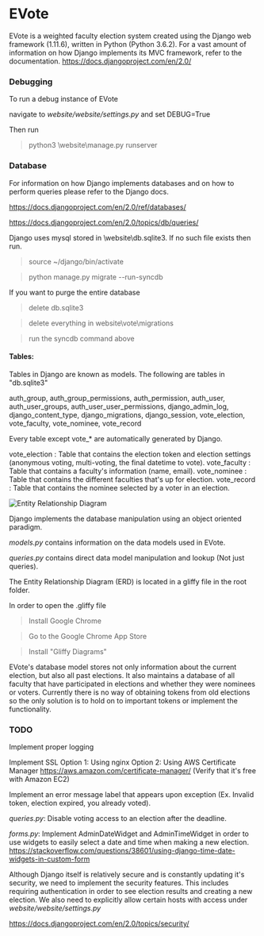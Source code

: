 # EVote

EVote is a weighted faculty election system created using the Django web framework (1.11.6), written in Python (Python 3.6.2).
For a vast amount of information on how Django implements its MVC framework, refer to the documentation.
https://docs.djangoproject.com/en/2.0/

### Debugging

To run a debug instance of EVote 

navigate to _website/website/settings.py_ and set DEBUG=True

Then run

> python3 \website\manage.py runserver



### Database
For information on how Django implements databases and on how to perform queries please refer to the Django docs.

https://docs.djangoproject.com/en/2.0/ref/databases/

https://docs.djangoproject.com/en/2.0/topics/db/queries/

Django uses mysql stored in \website\db.sqlite3. If no such file exists then run.
> source ~/django/bin/activate

> python manage.py migrate --run-syncdb

If you want to purge the entire database

> delete db.sqlite3

> delete everything in website\vote\migrations

> run the syncdb command above

#### Tables:

Tables in Django are known as models. The following are tables in "db.sqlite3"

auth_group, auth_group_permissions, auth_permission, auth_user, auth_user_groups, auth_user_user_permissions, django_admin_log, django_content_type, django_migrations, django_session, vote_election, vote_faculty, vote_nominee, vote_record

Every table except vote_* are automatically generated by Django.

vote_election : Table that contains the election token and election settings (anonymous voting, multi-voting, the final datetime to vote).
vote_faculty : Table that contains a faculty's information (name, email).
vote_nominee : Table that contains the different faculties that's up for election.
vote_record : Table that contains the nominee selected by a voter in an election.

![Entity Relationship Diagram](https://raw.githubusercontent.com/michaelsoltys/EVote/master/ERD.png)

Django implements the database manipulation using an object oriented paradigm.

_models.py_ contains information on the data models used in EVote.

_queries.py_ contains direct data model manipulation and lookup (Not just queries).

The Entity Relationship Diagram (ERD) is located in a gliffy file in the root folder.

In order to open the .gliffy file

> Install Google Chrome

> Go to the Google Chrome App Store

> Install "Gliffy Diagrams"

EVote's database model stores not only information about the current election, but also all past elections. It also maintains a database of all faculty that have participated in elections and whether they were nominees or voters. Currently there is no way of obtaining tokens from old elections so the only solution is to hold on to important tokens or implement the functionality.

### TODO
Implement proper logging

Implement SSL
Option 1:
Using nginx
Option 2:
Using AWS Certificate Manager
https://aws.amazon.com/certificate-manager/ (Verify that it's free with Amazon EC2)

Implement an error message label that appears upon exception (Ex. Invalid token, election expired, you already voted).

_queries.py_: Disable voting access to an election after the deadline.

_forms.py_: Implement AdminDateWidget and AdminTimeWidget in order to use widgets to easily select a date and time when making a new election.
https://stackoverflow.com/questions/38601/using-django-time-date-widgets-in-custom-form

Although Django itself is relatively secure and is constantly updating it's security, we need to implement the security features. This includes requiring authentication in order to see election results and creating a new election. We also need to explicitly allow certain hosts with access under _website/website/settings.py_

https://docs.djangoproject.com/en/2.0/topics/security/
